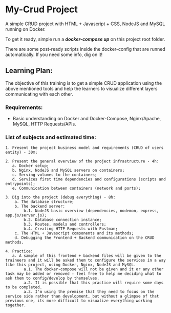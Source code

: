 # My-Crud Project

A simple CRUD project with HTML + Javascript + CSS, NodeJS and MySQL running on Docker.

To get it ready, simple run a ***docker-compose up*** on this project root folder.

There are some post-ready scripts inside the docker-config that are runned automatically. If you need some info, dig on it!

## Learning Plan:

The objective of this training is to get a simple CRUD application using the above mentioned tools and help the learners to visualize different layers communicating with each other.

### Requirements:
 - Basic understanding on Docker and Docker-Compose, Nginx/Apache, MySQL, HTTP Requests/APIs.

### List of subjects and estimated time:

    1. Present the project business model and requirements (CRUD of users entity) - 30m;

    2. Present the general overview of the project infrastructure - 4h:
       a. Docker setup;
       b. Nginx, NodeJS and MySQL servers on containers;
       c. Serving volumes to the containers;
       d. Services first time dependencies and configurations (scripts and entrypoints);
       e. Communication between containers (network and ports);

    3. Dig into the project (debug everything) - 8h:
        a. The database structure;
        b. The backend server:
            b.1. NodeJS basic overview (dependencies, nodemon, express, app.js/server.js);
            b.2. Database connection instance;
            b.3. Routes, models and controllers;
            b.4. Creating HTTP Requests with Postman;
        c. The HTML + Javascript components and its methods;
        d. Debugging the Frontend + Backend communication on the CRUD methods.

    4. Practice:
       a. A sample of this frontend + backend files will be given to the traineers and it will be asked them to configure the services in a way like this project, using Docker, Nginx, NodeJS and MySQL.
            a.1. The docker-compose will not be given and it or any other task may be added or removed - feel free to help me deciding what to ask them to config/develop by themselves.
            a.2. It is possible that this practice will require some days to be completed.
            a.3. I'm using the premise that they need to focus on the service side rather than development, but without a glimpse of that previous one, its more difficult to visualize everything working together.


